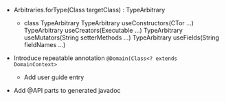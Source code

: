 - Arbitraries.forType(Class<T> targetClass) : TypeArbitrary<T>
  - class TypeArbitrary<T>
      TypeArbitrary<T> useConstructors(CTor ...)
      TypeArbitrary<T> useCreators(Executable ...)
      TypeArbitrary<T> useMutators(String setterMethods ...)
      TypeArbitrary<T> useFields(String fieldNames ...)

- Introduce repeatable annotation `@Domain(Class<? extends DomainContext>`
  - Add user guide entry

- Add @API parts to generated javadoc
